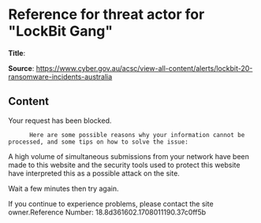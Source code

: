 # Reference for threat actor for "LockBit Gang"

**Title**: 

**Source**: https://www.cyber.gov.au/acsc/view-all-content/alerts/lockbit-20-ransomware-incidents-australia

## Content





Your request has been blocked.



          Here are some possible reasons why your information cannot be processed, and some tips on how to solve the issue:
        


A high volume of simultaneous submissions from your network have been made to this website and the security tools used to protect this website have interpreted this as a possible attack on the site.

Wait a few minutes then try again.

If you continue to experience problems, please contact the site owner.Reference Number: 18.8d361602.1708011190.37c0ff5b





